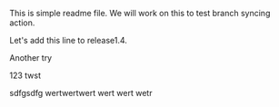This is simple readme file.
We will work on this to test branch syncing action.

Let's add this line to release1.4.

Another try

123 twst

sdfgsdfg
wertwertwert
wert
wert
wetr

